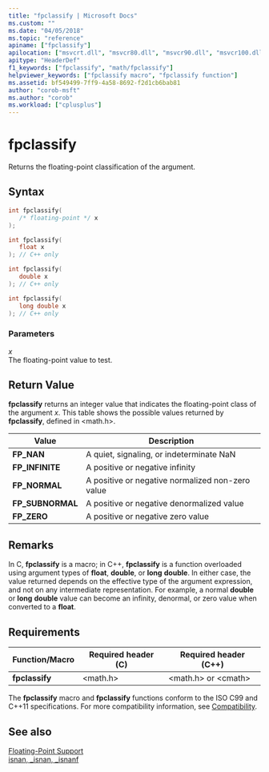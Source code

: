 ```yaml
---
title: "fpclassify | Microsoft Docs"
ms.custom: ""
ms.date: "04/05/2018"
ms.topic: "reference"
apiname: ["fpclassify"]
apilocation: ["msvcrt.dll", "msvcr80.dll", "msvcr90.dll", "msvcr100.dll", "msvcr100_clr0400.dll", "msvcr110.dll", "msvcr110_clr0400.dll", "msvcr120.dll", "msvcr120_clr0400.dll", "ucrtbase.dll"]
apitype: "HeaderDef"
f1_keywords: ["fpclassify", "math/fpclassify"]
helpviewer_keywords: ["fpclassify macro", "fpclassify function"]
ms.assetid: bf549499-7ff9-4a58-8692-f2d1cb6bab81
author: "corob-msft"
ms.author: "corob"
ms.workload: ["cplusplus"]
---
```

# fpclassify

Returns the floating-point classification of the argument.

## Syntax

```C
int fpclassify(
   /* floating-point */ x
);

int fpclassify(
   float x
); // C++ only

int fpclassify(
   double x
); // C++ only

int fpclassify(
   long double x
); // C++ only

```

### Parameters

*x*<br/>
The floating-point value to test.

## Return Value

**fpclassify** returns an integer value that indicates the floating-point class of the argument *x*. This table shows the possible values returned by **fpclassify**, defined in \<math.h>.

|Value|Description|
|-----------|-----------------|
|**FP_NAN**|A quiet, signaling, or indeterminate NaN|
|**FP_INFINITE**|A positive or negative infinity|
|**FP_NORMAL**|A positive or negative normalized non-zero value|
|**FP_SUBNORMAL**|A positive or negative denormalized value|
|**FP_ZERO**|A positive or negative zero value|

## Remarks

In C, **fpclassify** is a macro; in C++, **fpclassify** is a function overloaded using argument types of **float**, **double**, or **long** **double**. In either case, the value returned depends on the effective type of the argument expression, and not on any intermediate representation. For example, a normal **double** or **long** **double** value can become an infinity, denormal, or zero value when converted to a **float**.

## Requirements

|Function/Macro|Required header (C)|Required header (C++)|
|---------------------|---------------------------|-------------------------------|
|**fpclassify**|\<math.h>|\<math.h> or \<cmath>|

The **fpclassify** macro and **fpclassify** functions conform to the ISO C99 and C++11 specifications. For more compatibility information, see [Compatibility](../../c-runtime-library/compatibility.md).

## See also

[Floating-Point Support](../../c-runtime-library/floating-point-support.md)<br/>
[isnan, _isnan, _isnanf](isnan-isnan-isnanf.md)<br/>
